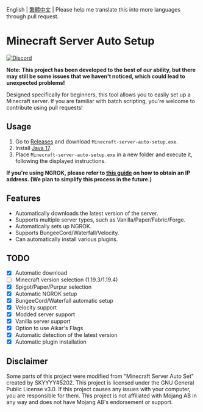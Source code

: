 English | [繁體中文](./README_TW.md) | Please help me translate this into more languages through pull request.
# Minecraft Server Auto Setup
[![Discord](https://img.shields.io/discord/891325967203729472?color=5865F2&label=discord&style=for-the-badge)](https://discord.gg/uQ4UXANnP2)

**Note: This project has been developed to the best of our ability, but there may still be some issues that we haven't noticed, which could lead to unexpected problems!**

Designed specifically for beginners, this tool allows you to easily set up a Minecraft server. If you are familiar with batch scripting, you're welcome to contribute using pull requests!

## Usage
1. Go to [Releases](https://github.com/MagicTeaMC/Minecraft-server-auto-setup/releases/) and download `Minecraft-server-auto-setup.exe`.
2. Install [Java 17](https://github.com/adoptium/temurin17-binaries/releases/download/jdk-17.0.7%2B7/OpenJDK17U-jdk_x64_windows_hotspot_17.0.7_7.msi).
3. Place `Minecraft-server-auto-setup.exe` in a new folder and execute it, following the displayed instructions.

**If you're using NGROK, please refer to [this guide](./NGROK.md) on how to obtain an IP address. (We plan to simplify this process in the future.)**

## Features
- Automatically downloads the latest version of the server.
- Supports multiple server types, such as Vanilla/Paper/Fabric/Forge.
- Automatically sets up NGROK.
- Supports BungeeCord/Waterfall/Velocity.
- Can automatically install various plugins.

## TODO
- [x] Automatic download
- [ ] Minecraft version selection (1.19.3/1.19.4)
- [x] Spigot/Paper/Purpur selection
- [x] Automatic NGROK setup
- [x] BungeeCord/Waterfall automatic setup
- [x] Velocity support
- [x] Modded server support
- [x] Vanilla server support
- [x] Option to use Aikar's Flags
- [x] Automatic detection of the latest version
- [x] Automatic plugin installation

## Disclaimer
Some parts of this project were modified from "Minecraft Server Auto Set" created by SKYYYY#5202.
This project is licensed under the GNU General Public License v3.0.
If this project causes any issues with your computer, you are responsible for them.
This project is not affiliated with Mojang AB in any way and does not have Mojang AB's endorsement or support.

